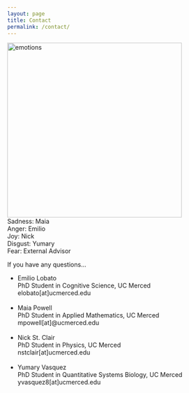 ```yaml
---
layout: page
title: Contact
permalink: /contact/
---
```




<img src="assets/emotions.png" alt="emotions" style="width: 400px;"/>  <br>
Sadness: Maia <br>
Anger: Emilio <br>
Joy: Nick <br>
Disgust: Yumary <br>
Fear: External Advisor <br>

If you have any questions...

<ul> 

<li>Emilio Lobato <br> PhD Student in Cognitive Science, UC Merced <br> elobato[at]ucmerced.edu</li>

<br>

<li>Maia Powell <br> PhD Student in Applied Mathematics, UC Merced <br> mpowell[at]@ucmerced.edu</li>

<br>

<li>Nick St. Clair <br> PhD Student in Physics, UC Merced <br>nstclair[at]ucmerced.edu</li>

<br>

<li>Yumary Vasquez <br> PhD Student in Quantitative Systems Biology, UC Merced<br> yvasquez8[at]ucmerced.edu</li>

</ul>
